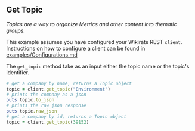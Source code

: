 ## Get Topic

_Topics are a way to organize Metrics and other content into thematic groups._

This example assumes you have configured your Wikirate REST `client`. Instructions on how to configure a client can be
found in [examples/Configurations.md](https://github.com/wikirate/wikirate4ruby/blob/main/examples/Configuration.md)

The `get_topic` method take as an input either the topic name or the topic's identifier.

```ruby
# get a company by name, returns a Topic object
topic = client.get_topic("Environment")
# prints the company as a json
puts topic.to_json
# prints the raw json response
puts topic.raw_json
# get a company by id, returns a Topic object
topic = client.get_topic(39152)
```